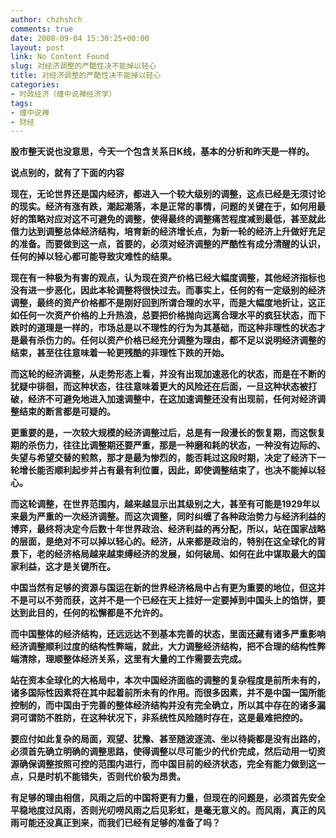 ```yaml
---
author: chzhshch
comments: true
date: 2008-09-04 15:30:25+00:00
layout: post
link: No Content Found
slug: 对经济调整的严酷性决不能掉以轻心
title: 对经济调整的严酷性决不能掉以轻心
categories:
- 时政经济（缠中说禅经济学）
tags:
- 缠中说禅
- 财经
---
```


			

**股市整天说也没意思，今天一个包含关系日K线，基本的分析和昨天是一样的。**

**说点别的，就有了下面的内容**

**现在，无论世界还是国内经济，都进入一个较大级别的调整，这点已经是无须讨论的现实。经济有涨有跌，潮起潮落，本是正常的事情，问题的关键在于，如何用最好的策略对应对这不可避免的调整，使得最终的调整痛苦程度减到最低，甚至就此借力达到调整总体经济结构，培育新的经济增长点，为新一轮的经济上升做好充足的准备。而要做到这一点，首要的，必须对经济调整的严酷性有成分清醒的认识，任何的掉以轻心都可能导致灾难性的结果。**

**现在有一种极为有害的观点，认为现在资产价格已经大幅度调整，其他经济指标也没有进一步恶化，因此本轮调整将很快过去。而事实上，任何的有一定级别的经济调整，最终的资产价格都不是刚好回到所谓合理的水平，而是大幅度地折让，这正如任何一次资产价格的上升热浪，总要把价格抛向远离合理水平的疯狂状态，而下跌时的道理是一样的，市场总是以不理性的行为为其基础，而这种非理性的状态才是最有杀伤力的。任何以资产价格已经充分调整为理由，都不足以说明经济调整的结束，甚至往往意味着一轮更残酷的非理性下跌的开始。**

**而这轮的经济调整，从走势形态上看，并没有出现加速恶化的状态，而是在不断的犹疑中徘徊，而这种状态，往往意味着更大的风险还在后面，一旦这种状态被打破，经济不可避免地进入加速调整中，在这加速调整还没有出现前，任何对经济调整结束的断言都是可疑的。**

**更重要的是，一次较大规模的经济调整过后，总是有一段漫长的恢复期，而这恢复期的杀伤力，往往比调整期还要严重，那是一种磨和耗的状态，一种没有边际的、失望与希望交替的煎熬，那才是最为惨烈的，能否耗过这段时期，决定了经济下一轮增长能否顺利起步并占有最有利位置，因此，即使调整结束了，也决不能掉以轻心。**

**而这轮调整，在世界范围内，越来越显示出其级别之大，甚至有可能是1929年以来最为严重的一次经济调整。而这次调整，同时纠缠了各种政治势力与经济利益的博弈，最终将决定今后数十年世界政治、经济利益的再分配，所以，站在国家战略的层面，是绝对不可以掉以轻心的。经济，从来都是政治的，特别在这全球化的背景下，老的经济格局越来越束缚经济的发展，如何破局、如何在此中谋取最大的国家利益，这才是关键所在。**

**中国当然有足够的资源与国运在新的世界经济格局中占有更为重要的地位，但这并不是可以不劳而获，这并不是一个已经在天上挂好一定要掉到中国头上的馅饼，要达到此目的，任何的松懈都是不允许的。**

**而中国整体的经济结构，还远远达不到基本完善的状态，里面还藏有诸多严重影响经济调整顺利过度的结构性弊端，就此，大力调整经济结构，把不合理的结构性弊端清除，理顺整体经济关系，这里有大量的工作需要去完成。**

**站在资本全球化的大格局中，本次中国经济面临的调整的复杂程度是前所未有的，诸多国际性因素将在其中起着前所未有的作用。而很多因素，并不是中国一国所能控制的，而中国由于完善的整体经济结构并没有完全确立，所以其中存在的诸多漏洞可谓防不胜防，在这种状况下，非系统性风险随时存在，这是最难把控的。**

**要应付如此复杂的局面，观望、犹豫、甚至随波逐流、坐以待毙都是没有出路的，必须首先确立明确的调整思路，使得调整以尽可能少的代价完成，然后动用一切资源确保调整按照可控的范围内进行，而中国目前的经济状态，完全有能力做到这一点，只是时机不能错失，否则代价极为昂贵。**

**有足够的理由相信，风雨之后的中国将更有力量，但现在的问题是，必须首先安全平稳地度过风雨，否则光叨唠风雨之后见彩虹，是毫无意义的。而风雨，真正的风雨可能还没真正到来，而我们已经有足够的准备了吗？**
